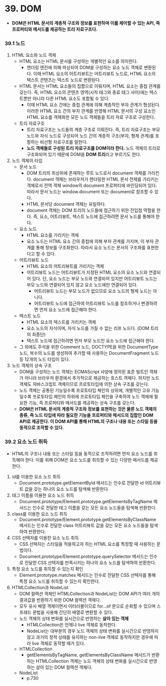 # 39. DOM
- **DOM은 HTML 문서의 계층적 구조와 정보를 표현하며 이를 제어할 수 있는 API, 즉 프로퍼티와 메서드를 제공하는 트리 자료구조다.**

### 39.1 노드
1. HTML 요소와 노드 객체
   - HTML 요소는 HTML 문서를 구성하는 개별적인 요소를 의미한다.
     - 렌더링 엔진에 의해 파싱되어 DOM을 구성하는 요소 노드 객체로 변환된다. 이때 HTML 요소의 어트리뷰트는 어트리뷰트 노드로, HTML 요소의 텍스트 콘텐츠는 텍스트 노드로 변환된다.
   - HTML 문서는 HTML 요소들의 집합으로 이뤄지며, HTML 요소는 중첩 관계를 갖는다. 즉, HTML 요소의 콘텐츠 영역(시작 태그와 종료 태그 사이)에는 텍스트뿐만 아니라 다른 HTML 요소도 포함될 수 있다.
     - 이때 HTML 요소 간에는 중첩 관계에 의해 계층적인 부자 관계가 형성된다. 이러한 HTML 요소 간의 부자 관계를 반영해 HTML 문서의 구성 요소인 HTML 요소를 객체화한 모든 노드 객체들을 트리 자료 구조로 구성한다.
   - 트리 자료구조
     - 트리 자료구조는 노드들의 계층 구조로 이뤄진다. 즉, 트리 자료구조는 부모 노드와 자식 노드로 구성되어 노드 간의 계층적 구조(부자, 형제 관계)를 포함하는 비선형 자료구조를 말한다.
     - **노드 객체들로 구성된 트리 자료구조를 DOM이라 한다.** 노드 객체의 트리로 구조화되어 있기 때문에 DOM을 **DOM 트리**라고 부르기도 한다.
2. 노드 객체의 타입
   - 문서 노드
     - DOM 트리의 최상위에 존재하는 루트 노드로서 document 객체를 가리킨다. document 객체는 브라우저가 렌더링한 HTML 문서 전체를 가리키는 객체로서 전역 객체 window의 document 프로퍼티에 바인딩되어 있다. 따라서 문서 노드는 window.document 또는 document로 참조할 수 있다.
     - HTML 문서당 document 객체는 유일하다.
     - document 객체는 DOM 트리의 노드들에 접근하기 위한 진입점 역할을 한다. 즉, 요소, 어트리뷰트, 텍스트 노드에 접근하려면 문서 노드를 통해야 한다.
   - 요소 노드
     - HTML 요소를 가리키는 객체
     - 요소 노드는 HTML 요소 간의 중첩에 의해 부자 관계를 가지며, 이 부자 관계를 통해 정보를 구조화한다. 따라서 요소 노드는 문서의 구조화를 표현한다고 할 수 있다.
   - 어트리뷰트 노드
     - HTML 요소의 어트리뷰트를 가리키는 객체
     - 어트리뷰트 노드는 어트리뷰트가 지정된 HTML 요소의 요소 노드와 연결되어 있다. 단, 요소 노드는 부모 노드와 연결되어 있지만 어트리뷰트 노드는 부모 노드와 연결되어 있지 않고 요소 노드에만 연결되어 있다.
       - 어트리뷰트 노드는 부모 노드가 없으므로 요소 노드의 형제 노드는 아니다.
       - 어트리뷰트 노드에 접근하여 어트리뷰트 노드를 참조하거나 변경하려면 먼저 요소 노드에 접근해야 한다.
   - 텍스트 노드
     - HTML 요소의 텍스트를 가리키는 객체
     - 요소 노드의 자식이며, 자식 노드를 가질 수 없는 리프 노드다. (DOM 트리의 최종단)
     - 텍스트 노드에 접근하려면 먼저 부모 노드인 요소 노드에 접근해야 한다.
   - 그 외에도 주석을 위한 Comment 노드, DOCTYPE을 위한 DocumentType 노드, 복수의 노드를 생성하여 추가할 때 사용하는 DocumentFragment 노드 등 12개의 노드 타입이 있다.
3. 노드 객체의 상속 구조
   - DOM을 구성하는 노드 객체는 ECMAScript 사양에 정의된 표준 빌트인 객체가 아니라 브라우저 환경에서 추가적으로 제공하는 호스트 객체다. 하지만 노드 객체도 자바스크립트 객체이므로 프로토타입에 의한 상속 구조를 갖는다.
   - 노드 객체는 공통된 기능일수록 프로토타입 체인의 상위에, 개별적인 고유 기능일수록 프로토타입 체인의 하위에 프로토타입 체인을 구축하여 노드 객체에 필요한 기능, 즉 프로퍼티와 메서드를 제공하는 상속 구조를 갖는다.
   - **DOM은 HTML 문서의 계층적 구조와 정보를 표현하는 것은 물론 노드 객체의 종류, 즉 노드 타입에 따라 필요한 기능을 프로퍼티와 메서드의 집합인 DOM API로 제공한다. 이 DOM API를 통해 HTML의 구조나 내용 또는 스타일 등을 동적으로 조작할 수 있다.**

### 39.2 요소 노드 취득
- HTML의 구조나 내용 또는 스타일 등을 동적으로 조작하려면 먼저 요소 노드를 취득해야 한다. 이를 위해 DOM은 요소 노드를 취득할 수 있는 다양한 메서드를 제공한다.
1. id를 이용한 요소 노드 취득
   - Document.prototype.getElementById 메서드는 인수로 전달한 id 어트리뷰트 값을 갖는 하나의 요소 노드를 탐색해 반환한다.
2. 태그 이름을 이용한 요소 노드 취득
   - Document.prototype/Element.prototype.getElementsByTagName 메서드는 인수로 전달한 태그 이름을 갖는 모든 요소 노드들을 탐색해 반환한다.
3. class를 이용한 요소 노드 취득
   - Document.prototype/Element.prototype.getElementsByClassName 메서드는 인수로 전달한 class 어트리뷰트 값을 갖는 모든 요소 노드들을 탐색하여 반환한다.
4. CSS 선택자를 이용한 요소 노드 취득
   - CSS 선택자는 스타일을 적용하고자 하는 HTML 요소를 특정할 때 사용하는 문법이다.
   - Document.prototype/Element.prototype.querySelector 메서드는 인수로 전달한 CSS 선택자를 만족시키는 하나의 요소 노드를 탐색하여 반환한다.
5. 특정 요소 노드를 취득할 수 있는지 확인
   - Element.prototype.matches 메서드는 인수로 전달한 CSS 선택자를 통해 특정 요소 노드를 취득할 수 있는지 확인한다.
6. HTMLCollection과 NodeList
   - DOM 컬렉션 객체인 HTMLCollection과 NodeList는 DOM API가 여러 개의 결과값을 반환하기 위한 DOM 컬렉션 객체다.
   - 모두 유사 배열 객체이면서 이터러블이므로 for...of 문으로 순회할 수 있으며 스프레드 문법을 사용해 간단히 배열로 변환할 수 있다.
   - 노드 객체의 상태 변화를 실시간으로 반영하는 **살아 있는 객체**
     - HTMLCollection은 언제나 live 객체로 동작한다.
     - NodeList는 대부분의 경우 노드 객체의 상태 변화를 실시간으로 반영하지 않고 과거의 정적 상태를 유지하는 non-live 객체로 동작하지만 경우에 따라 live 객체로 동작할 때가 있다.
   - HTMLCollection
     - getElementsByTagName, getElementsByClassName 메서드가 반환하는 HTMLCollection 객체는 노드 객체의 상태 변화를 실시간으로 반영하는 살아 있는 DOM 컬렉션 객체다.
   - NodeList
     - p.730